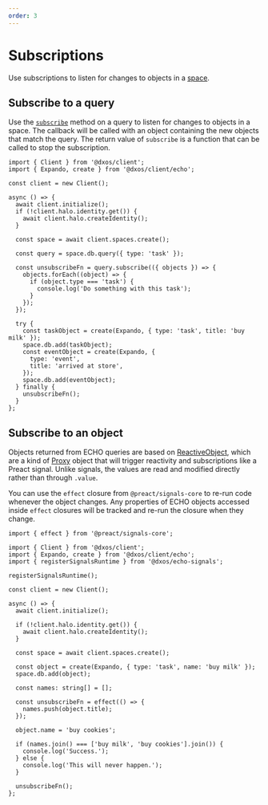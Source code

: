 ```yaml
---
order: 3
---
```


# Subscriptions

Use subscriptions to listen for changes to objects in a [space](./README.md).

## Subscribe to a query

Use the [`subscribe`](/api/@dxos/client/classes/Query#subscribe-callback-opts) method on a query to listen for changes to objects in a space. The callback will be called with an object containing the new objects that match the query. The return value of `subscribe` is a function that can be called to stop the subscription.

```ts{14,16} file=./snippets/subscription.ts#L5-
import { Client } from '@dxos/client';
import { Expando, create } from '@dxos/client/echo';

const client = new Client();

async () => {
  await client.initialize();
  if (!client.halo.identity.get()) {
    await client.halo.createIdentity();
  }

  const space = await client.spaces.create();

  const query = space.db.query({ type: 'task' });

  const unsubscribeFn = query.subscribe(({ objects }) => {
    objects.forEach((object) => {
      if (object.type === 'task') {
        console.log('Do something with this task');
      }
    });
  });

  try {
    const taskObject = create(Expando, { type: 'task', title: 'buy milk' });
    space.db.add(taskObject);
    const eventObject = create(Expando, {
      type: 'event',
      title: 'arrived at store',
    });
    space.db.add(eventObject);
  } finally {
    unsubscribeFn();
  }
};
```

## Subscribe to an object

Objects returned from ECHO queries are based on [ReactiveObject](/api/@dxos/client/types/ReactiveObject.md), which are a kind of [Proxy](https://developer.mozilla.org/en-US/docs/Web/JavaScript/Reference/Global_Objects/Proxy) object that will trigger reactivity and subscriptions like a Preact signal. Unlike signals, the values are read and modified directly rather than through `.value`.

You can use the `effect` closure from `@preact/signals-core` to re-run code whenever the object changes. Any properties of ECHO objects accessed inside `effect` closures will be tracked and re-run the closure when they change.

```ts{25-27} file=./snippets/on-object-change.ts#L5-
import { effect } from '@preact/signals-core';

import { Client } from '@dxos/client';
import { Expando, create } from '@dxos/client/echo';
import { registerSignalsRuntime } from '@dxos/echo-signals';

registerSignalsRuntime();

const client = new Client();

async () => {
  await client.initialize();

  if (!client.halo.identity.get()) {
    await client.halo.createIdentity();
  }

  const space = await client.spaces.create();

  const object = create(Expando, { type: 'task', name: 'buy milk' });
  space.db.add(object);

  const names: string[] = [];

  const unsubscribeFn = effect(() => {
    names.push(object.title);
  });

  object.name = 'buy cookies';

  if (names.join() === ['buy milk', 'buy cookies'].join()) {
    console.log('Success.');
  } else {
    console.log('This will never happen.');
  }

  unsubscribeFn();
};
```

